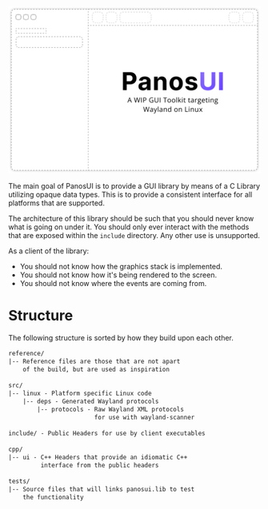 ![PanosUI](reference/panosui.png)

The main goal of PanosUI is to provide a GUI library by means of a C Library utilizing opaque data types. This is to provide a consistent interface for all platforms that are supported.

The architecture of this library should be such that you should never know what is going on under it. You should only ever interact with the methods that are exposed within the `include` directory. Any other use is unsupported.

As a client of the library:
* You should not know how the graphics stack is implemented.
* You should not know how it's being rendered to the screen.
* You should not know where the events are coming from.

# Structure

The following structure is sorted by how they build upon each other.

```
reference/
|-- Reference files are those that are not apart
    of the build, but are used as inspiration

src/
|-- linux - Platform specific Linux code
    |-- deps - Generated Wayland protocols
        |-- protocols - Raw Wayland XML protocols
                        for use with wayland-scanner

include/ - Public Headers for use by client executables

cpp/
|-- ui - C++ Headers that provide an idiomatic C++
         interface from the public headers

tests/
|-- Source files that will links panosui.lib to test
    the functionality 
```